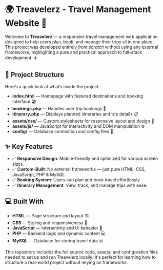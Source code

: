 <h1>🌍 Treavelerz - Travel Management Website 🧳</h1>

<p>
  Welcome to <strong>Treavelerz</strong> — a responsive travel management web application designed to help users plan, book, and manage their trips all in one place. This project was developed entirely <em>from scratch</em> without using any external frameworks, highlighting a pure and practical approach to full-stack development. ✈️
</p>

<h2>📂 Project Structure</h2>
<p>Here’s a quick look at what’s inside the project:</p>
<ul>
  <li><strong>index.html</strong> — Homepage with featured destinations and booking interface 🏖️</li>
  <li><strong>bookings.php</strong> — Handles user trip bookings 📆</li>
  <li><strong>itinerary.php</strong> — Displays planned itineraries and trip details 📋</li>
  <li><strong>assets/css/</strong> — Custom stylesheets for responsive layout and design 🎨</li>
  <li><strong>assets/js/</strong> — JavaScript for interactivity and DOM manipulation ⚙️</li>
  <li><strong>config/</strong> — Database connection and config files 🔐</li>
</ul>

<h2>✨ Key Features</h2>
<ul>
  <li>✅ <strong>Responsive Design</strong>: Mobile-friendly and optimized for various screen sizes.</li>
  <li>✅ <strong>Custom-Built</strong>: No external frameworks — just pure HTML, CSS, JavaScript, PHP & MySQL.</li>
  <li>✅ <strong>Booking System</strong>: Users can plan and book travel effortlessly.</li>
  <li>✅ <strong>Itinerary Management</strong>: View, track, and manage trips with ease.</li>
</ul>

<h2>💻 Built With</h2>
<ul>
  <li><strong>HTML</strong> — Page structure and layout 🏗️</li>
  <li><strong>CSS</strong> — Styling and responsiveness 🎨</li>
  <li><strong>JavaScript</strong> — Interactivity and UI behavior 🔧</li>
  <li><strong>PHP</strong> — Backend logic and dynamic content 💻</li>
  <li><strong>MySQL</strong> — Database for storing travel data 📊</li>
</ul>

<p>
  This repository includes the full source code, assets, and configuration files needed to set up and run Treavelerz locally. It's perfect for learning how to structure a real-world project without relying on frameworks.
</p>
